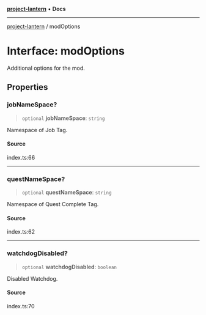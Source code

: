 [**project-lantern**](../README.md) • **Docs**

***

[project-lantern](../globals.md) / modOptions

# Interface: modOptions

Additional options for the mod.

## Properties

### jobNameSpace?

> `optional` **jobNameSpace**: `string`

Namespace of Job Tag.

#### Source

index.ts:66

***

### questNameSpace?

> `optional` **questNameSpace**: `string`

Namespace of Quest Complete Tag.

#### Source

index.ts:62

***

### watchdogDisabled?

> `optional` **watchdogDisabled**: `boolean`

Disabled Watchdog.

#### Source

index.ts:70
